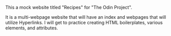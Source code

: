This a mock website titled "Recipes" for "The Odin Project".

It is a multi-webpage website that will have an index and webpages that
will utilize Hyperlinks. I will get to practice creating HTML boilerplates, various elements, and attributes.

